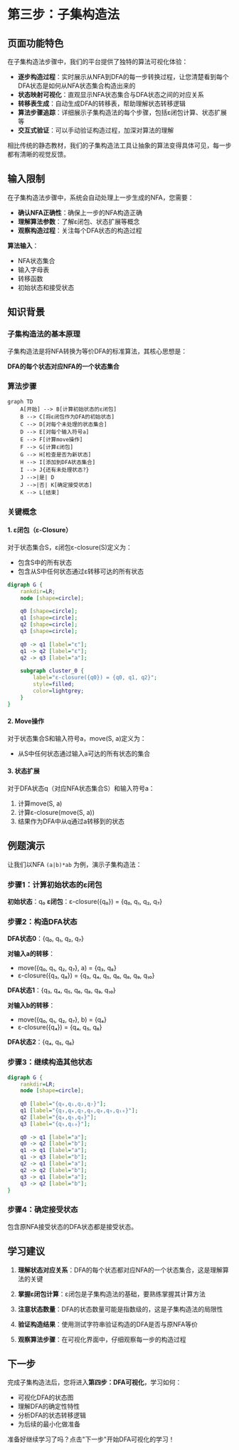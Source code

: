 # 第三步：子集构造法

## 页面功能特色

在子集构造法步骤中，我们的平台提供了独特的算法可视化体验：

- **逐步构造过程**：实时展示从NFA到DFA的每一步转换过程，让您清楚看到每个DFA状态是如何从NFA状态集合构造出来的
- **状态映射可视化**：直观显示NFA状态集合与DFA状态之间的对应关系
- **转移表生成**：自动生成DFA的转移表，帮助理解状态转移逻辑
- **算法步骤追踪**：详细展示子集构造法的每个步骤，包括ε闭包计算、状态扩展等
- **交互式验证**：可以手动验证构造过程，加深对算法的理解

相比传统的静态教材，我们的子集构造法工具让抽象的算法变得具体可见，每一步都有清晰的视觉反馈。

## 输入限制

在子集构造法步骤中，系统会自动处理上一步生成的NFA，您需要：

- **确认NFA正确性**：确保上一步的NFA构造正确
- **理解算法参数**：了解ε闭包、状态扩展等概念
- **观察构造过程**：关注每个DFA状态的构造过程

**算法输入**：
- NFA状态集合
- 输入字母表
- 转移函数
- 初始状态和接受状态

## 知识背景

### 子集构造法的基本原理

子集构造法是将NFA转换为等价DFA的标准算法，其核心思想是：

**DFA的每个状态对应NFA的一个状态集合**

### 算法步骤

```mermaid
graph TD
    A[开始] --> B[计算初始状态的ε闭包]
    B --> C[将ε闭包作为DFA的初始状态]
    C --> D[对每个未处理的状态集合]
    D --> E[对每个输入符号a]
    E --> F[计算move操作]
    F --> G[计算ε闭包]
    G --> H[检查是否为新状态]
    H --> I[添加到DFA状态集合]
    I --> J{还有未处理状态?}
    J -->|是| D
    J -->|否| K[确定接受状态]
    K --> L[结束]
```

### 关键概念

#### 1. ε闭包（ε-Closure）

对于状态集合S，ε闭包ε-closure(S)定义为：
- 包含S中的所有状态
- 包含从S中任何状态通过ε转移可达的所有状态

```dot
digraph G {
    rankdir=LR;
    node [shape=circle];
    
    q0 [shape=circle];
    q1 [shape=circle];
    q2 [shape=circle];
    q3 [shape=circle];
    
    q0 -> q1 [label="ε"];
    q1 -> q2 [label="ε"];
    q2 -> q3 [label="a"];
    
    subgraph cluster_0 {
        label="ε-closure({q0}) = {q0, q1, q2}";
        style=filled;
        color=lightgrey;
    }
}
```

#### 2. Move操作

对于状态集合S和输入符号a，move(S, a)定义为：
- 从S中任何状态通过输入a可达的所有状态的集合

#### 3. 状态扩展

对于DFA状态q（对应NFA状态集合S）和输入符号a：
1. 计算move(S, a)
2. 计算ε-closure(move(S, a))
3. 结果作为DFA中从q通过a转移到的状态

## 例题演示

让我们以NFA `(a|b)*ab` 为例，演示子集构造法：

### 步骤1：计算初始状态的ε闭包

**初始状态**：q₀
**ε闭包**：ε-closure({q₀}) = {q₀, q₁, q₂, q₇}

### 步骤2：构造DFA状态

**DFA状态0**：{q₀, q₁, q₂, q₇}

**对输入a的转移**：
- move({q₀, q₁, q₂, q₇}, a) = {q₃, q₈}
- ε-closure({q₃, q₈}) = {q₃, q₄, q₅, q₆, q₈, q₉, q₁₀}

**DFA状态1**：{q₃, q₄, q₅, q₆, q₈, q₉, q₁₀}

**对输入b的转移**：
- move({q₀, q₁, q₂, q₇}, b) = {q₄}
- ε-closure({q₄}) = {q₄, q₅, q₆}

**DFA状态2**：{q₄, q₅, q₆}

### 步骤3：继续构造其他状态

```dot
digraph G {
    rankdir=LR;
    node [shape=circle];
    
    q0 [label="{q₀,q₁,q₂,q₇}"];
    q1 [label="{q₃,q₄,q₅,q₆,q₈,q₉,q₁₀}"];
    q2 [label="{q₄,q₅,q₆}"];
    q3 [label="{q₉,q₁₀}"];
    
    q0 -> q1 [label="a"];
    q0 -> q2 [label="b"];
    q1 -> q1 [label="a"];
    q1 -> q3 [label="b"];
    q2 -> q1 [label="a"];
    q2 -> q2 [label="b"];
    q3 -> q1 [label="a"];
    q3 -> q2 [label="b"];
}
```

### 步骤4：确定接受状态

包含原NFA接受状态的DFA状态都是接受状态。

## 学习建议

1. **理解状态对应关系**：DFA的每个状态都对应NFA的一个状态集合，这是理解算法的关键

2. **掌握ε闭包计算**：ε闭包是子集构造法的基础，要熟练掌握其计算方法

3. **注意状态数量**：DFA的状态数量可能是指数级的，这是子集构造法的局限性

4. **验证构造结果**：使用测试字符串验证构造的DFA是否与原NFA等价

5. **观察算法步骤**：在可视化界面中，仔细观察每一步的构造过程

## 下一步

完成子集构造法后，您将进入**第四步：DFA可视化**，学习如何：

- 可视化DFA的状态图
- 理解DFA的确定性特性
- 分析DFA的状态转移逻辑
- 为后续的最小化做准备

准备好继续学习了吗？点击"下一步"开始DFA可视化的学习！ 